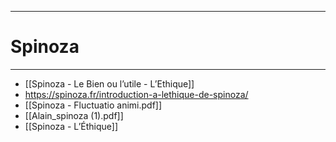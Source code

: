 ***
# Spinoza 
***
- [[Spinoza - Le Bien ou l’utile - L’Ethique]]
- https://spinoza.fr/introduction-a-lethique-de-spinoza/ 
- [[Spinoza - Fluctuatio animi.pdf]] 
- [[Alain_spinoza (1).pdf]] 
- [[Spinoza - L’Éthique]] 